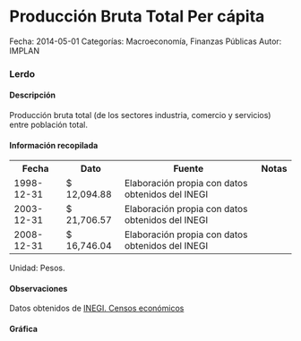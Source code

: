 Producción Bruta Total Per cápita
=====

Fecha: 2014-05-01
Categorías: Macroeconomía, Finanzas Públicas
Autor: IMPLAN

### Lerdo

#### Descripción

Producción bruta total (de los sectores industria, comercio y servicios) entre población total.

#### Información recopilada

<table class="table table-hover table-bordered">
  <tr><th>Fecha</th><th>Dato</th><th>Fuente</th><th>Notas</th></tr>
  <tr><td>1998-12-31</td><td>$ 12,094.88</td><td>Elaboración propia con datos obtenidos del INEGI</td><td></td></tr>
  <tr><td>2003-12-31</td><td>$ 21,706.57</td><td>Elaboración propia con datos obtenidos del INEGI</td><td></td></tr>
  <tr><td>2008-12-31</td><td>$ 16,746.04</td><td>Elaboración propia con datos obtenidos del INEGI</td><td></td></tr>
</table>

Unidad: Pesos.

#### Observaciones

Datos obtenidos de [INEGI. Censos económicos](http://www3.inegi.org.mx/sistemas/saic/)

#### Gráfica

<div id="Morrisfpyfqlog" class="grafica"></div>
  <!-- JAVASCRIPT DE LA GRAFICA EN Morrisfpyfqlog -->
  <script>
  new Morris.Bar({
    element: 'Morrisfpyfqlog',
    data: [
      { fecha: '1998-12-31', dato: 12094.88 },
      { fecha: '2003-12-31', dato: 21706.57 },
      { fecha: '2008-12-31', dato: 16746.04 }
    ],
    xkey: 'fecha',
    ykeys: ['dato'],
    labels: ['Dato']
  });
  </script>
